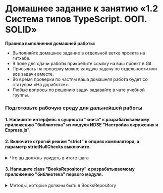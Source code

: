 # Домашнее задание к занятию «1.2 Система типов TypeScript. ООП. SOLID»

**Правила выполнения домашней работы:** 
* Выполняйте домашнее задание в отдельной ветке проекта на гитхабе.
* В поле для сдачи работы прикрепите ссылку на ваш проект в Git.
* Присылать на проверку можно каждую задачу по отдельности или все задачи вместе. 
* Во время проверки по частям ваша домашняя работа будет со статусом «На доработке».
* Любые вопросы по решению задач задавайте в чате учебной группы.

### Подготовьте рабочую среду для дальнейшей работы

#### 1. Напишите интерфейс к сущности "книга" к разрабатываемому приложению "библиотека" из модуля NDSE "Настройка окружения и Express.js".


#### 2. Включите строгий режим "strict" в опциях компилятора, а параметр strictNullChecks выключите.

<details>
<summary>Что вы должны увидеть в итоге шага</summary>

![](../002-TypeScript/step1.png)

</details>

#### 3. Напишите class "BooksRepository" к разрабатываемому приложению "библиотека" первого модуля.

<details>
<summary>Методы, которые должны быть в BooksRepository</summary>

1. createBook(book){} - создание книги
2. getBook(id){} - получение книги по id
3. getBooks(){} - получение всех книг
4. updateBook(id){} - обновление книги
5. deleteBook(id){} - удаление книги

</details>


